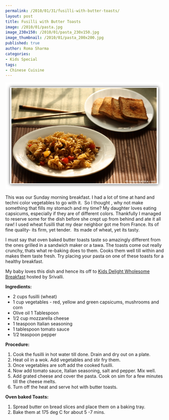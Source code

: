 ```yaml
--- 
permalink: /2010/01/31/fusilli-with-butter-toasts/
layout: post
title: Fusilli with Butter Toasts
image: /2010/01/pasta.jpg
image_230x150: /2010/01/pasta_230x150.jpg
image_thumbnail: /2010/01/pasta_200x200.jpg
published: true
author: Roma Sharma
categories: 
- Kids Special
tags:
- Chinese Cuisine
---
```

<a href="/2010/01/pasta.jpg"><img class="alignnone size-full wp-image-2236" title="pasta" src="/2010/01/pasta.jpg" alt="" width="494" height="334" /></a>

This was our Sunday morning breakfast. I had a lot of time at hand and techni color vegetables to go with it.  So I thought , why not make something that fills my stomach and my time? My daughter loves eating capsicums, especially if they are of different colors. Thankfully I managed to reserve some for the dish before she crept up from behind and ate it all raw! I used wheat fusilli that my dear neighbor got me from France. Its of fine quality- its firm, yet tender.  Its made of wheat, yet its tasty.

<!--more--> I must say that oven baked butter toasts taste so amazingly different from the ones grilled in a sandwich maker or a tawa. The toasts come out really crunchy, thats what re-baking does to them. Cooks them well till within and makes them taste fresh. Try placing your pasta on one of these toasts for a healthy breakfast.

My baby loves this dish and hence its off to <a href="http://spicingyourlife.blogspot.com/2010/01/announcing-kids-delight-wholesome.html">Kids Delight Wholesome Breakfast</a> hosted by Srivalli.

<strong>Ingredients:</strong>
<ul>
	<li>2 cups fusilli (wheat)</li>
	<li>1 cup vegetables - red, yellow and green capsicums, mushrooms and corn</li>
	<li>Olive oil 1 Tablespoon</li>
	<li>1/2 cup mozzarella cheese</li>
	<li>1 teaspoon Italian seasoning</li>
	<li>1 tablespoon tomato sauce</li>
	<li>1/2 teaspoon pepper</li>
</ul>
<strong>Procedure:</strong>
<ol>
	<li>Cook<strong> </strong>the fusilli in hot water till done. Drain and dry out on a plate.</li>
	<li>Heat oil in a wok. Add vegetables and stir fry them.</li>
	<li>Once vegetables are soft add the cooked fusilli.</li>
	<li>Now add tomato sauce, Italian seasoning, salt and pepper. Mix well.</li>
	<li>Add grated cheese and cover the pasta. Cook on sim for a few minutes till the cheese melts.</li>
	<li>Turn off the heat and serve hot with butter toasts.</li>
</ol>
<strong>Oven baked Toasts:</strong>
<ol>
	<li>Spread butter on bread slices and place them on a baking tray.</li>
	<li>Bake them at 175 deg C for about 5 -7 mins.</li>
</ol>
